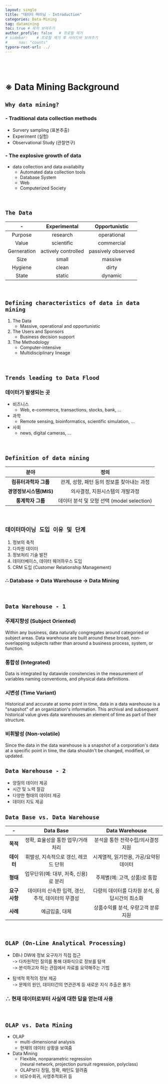 ```yaml
---
layout: single
title: "데이터 마이닝 - Introduction"
categories: Data-Mining
tag: datamining
toc: true # 목차 보여주기
author_profile: false   # 프로필 제거
# sidebar:    # 프로필 제거 후 사이드바 보여주기
#     nav: "counts"
typora-root-url: ../
---
```

<br><br>

# ※ Data Mining Background

## `Why data mining?`

### - Traditional data collection methods
- Survery sampling (표본추출)
- Experiment (실험)
- Observational Study (관찰연구)

### - The explosive growth of data
- data collection and data availabilty
  +  Automated data collection tools
  + Database System
  + Web
  + Computerized Society
  
<br>

## `The Data`

| -           | Experimental        | Opportunistic      |
|:-----------:|:-------------------:|:------------------:|
| Purpose     | research            | operational        |
| Value       | scientific          | commercial         |
| Gerneration | actively controlled | passively observed |
| Size        | small               | massive            |
| Hygiene     | clean               | dirty              |
| State       | static              | dynamic            |


<br>

## `Defining characteristics of data in data mining`
1. The Data
   - Massive, operational and opportunistic
2. The Users and Sponsors
   - Business decision support
3. The Methodology
    - Computer-intensive
    - Multidisciplinary lineage

<br>

## `Trends leading to Data Flood`
### 데이터가 발생되는 곳
- 비즈니스
  + Web, e-commerce, transactions, stocks, bank, ...
- 과학
  + Remote sensing, bioinformatics, scientific simulation, ...
- 사회
  + news, digital cameras, ...

<br>

## `Definition of data mining`

| **분야**           | **정의**                           |
|:----------------:|:--------------------------------:|
| **컴퓨터과학자 그룹**    | 관계, 성향, 패턴 등의 정보를 찾아내는 과정        |
| **경영정보시스템(MIS)** | 의사결정, 지원시스템의 개발과정                |
| **통계학자 그룹**      | 데이터 분석 및 모형 선택 (model selection) |



<br>

## `데이터마이닝 도입 이유 및 단계`
1. 정보의 축적
2. 다차원 데이터
3. 정보처리 기술 발전
4. 데이터베이스, 데이터 웨어하우스 도입
5. CRM 도입 (Customer Relationship Management)

### **∴ Database -> Data Warehouse -> Data Mining**

<br>

## `Data Warehouse - 1`
### 주제지향성 (Subject Oriented)
Within any business, data naturally congregates around categoried or subject areas. Data warehouse are built around these broad, non-overlapping subjects rather than around a business process, system, or function. 
### 통합성 (Integrated)
Data is integrated by datawide consitencies in the measurement of variables naming conventions, and physical data definitions. 

### 시변성 (Time Variant) 
Historical and accurate at some point in time, data in a data warehouse is a "snapshot" of an organization's information. This archival and subsequent historical value gives data warehouses an element of time as part of their structure. 

### 비휘발성 (Non-volatile)
Since the data in the data warehouse is a snapshot of a corporation's data at a specific point in time, the data shouldn't be changed, modified, or updated. 


## `Data Warehouse - 2`
- 양질의 데이터 제공
- 시간 및 노력 절감
- 다양한 형태의 데이터 제공
- 데이터 지도 제공

## `Data Base vs. Data Warehouse`

| **-**    | **Data Base**                 | **Data Warehouse**         |
|:--------:|:-----------------------------:|:--------------------------:|
| **목적**   | 정확, 효율성을 통한 업무/거래처리           | 분석을 통한 전략수립/의사결정 지원        |
| **데이터**  | 휘발성, 지속적으로 갱신, 레코드 단위         | 시계열적, 읽기전용, 가공/요약된 데이터     |
| **형태**   | 업무단위(예: 대부, 저축, 신용)로 분리       | 주제별(예: 고객, 상품)로 통합         |
| **요구사항** | 데이터의 신속한 입력, 갱신, 추적, 데이터의 무결성 | 다량의 데이터를 다차원 분석, 응답시간의 최소화 |
| **사례**   | 예금입출, 대체                      | 상품수익률 분석, 우량고객 분류지원        |

<br>

## `OLAP (On-Line Analytical Processing)`
- DB나 DW에 정보 요구자가 직접 접근<br>
  -> 다차원적인 질의를 통해 대화식으로 정보를 탐색<br>
  -> 분석하고자 하는 관점에서 자료를 요약해주는 기법<br>

- 탐색적 목적의 정보 제공<br>
  -> 문제의 원인, 데이터간의 연관관계 등 새로운 지식 추출은 불가

### **∴ 현재 데이터로부터 사실에 대한 답을 얻는데 사용**

<br>

## `OLAP vs. Data Mining`
- OLAP
    + multi-dimensional analysis
    + 현재의 데이터 상황을 보여줌
- Data Mining
    + Flexible, nonparametric regression<br>
        (neural network, projection pursuit regression, polyclass)
    + OLAP보다 정밀, 정확, 패턴도 알려줌
    + 비모수회귀, 사영추적회귀 등